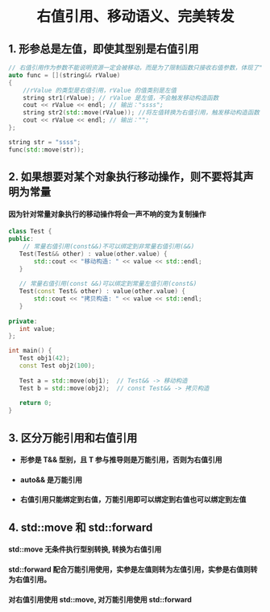 <h1 align='center'>  右值引用、移动语义、完美转发 </h1>



## 1. 形参总是左值，即使其型别是右值引用

```c++
// 右值引用作为参数不能说明资源一定会被移动，而是为了限制函数只接收右值参数，体现了"这个函数可能会消耗/移走传入的对象"这一含义。
auto func = [](string&& rValue)
{
    //rValue 的类型是右值引用，rValue 的值类别是左值
  	string str1(rValue); // rValue 是左值，不会触发移动构造函数
  	cout << rValue << endl; // 输出："ssss";
  	string str2(std::move(rValue)); //将左值转换为右值引用，触发移动构造函数
  	cout << rValue << endl; // 输出："";
};

string str = "ssss";
func(std::move(str));
```



## 2. 如果想要对某个对象执行移动操作，则不要将其声明为常量

 ####                 因为针对常量对象执行的移动操作将会一声不响的变为复制操作

```c++
class Test {
public:
    // 常量右值引用(const&&)不可以绑定到非常量右值引用(&&)
   Test(Test&& other) : value(other.value) {
       std::cout << "移动构造: " << value << std::endl;
   }
   
   // 常量右值引用(const &&)可以绑定到常量左值引用(const&)
   Test(const Test& other) : value(other.value) {
       std::cout << "拷贝构造: " << value << std::endl;
   }
   
private:
   int value;
};

int main() {
   Test obj1(42);
   const Test obj2(100);
   
   Test a = std::move(obj1);  // Test&& -> 移动构造 
   Test b = std::move(obj2);  // const Test&& -> 拷贝构造 
   
   return 0;
}
```



## 3. 区分万能引用和右值引用

+ #### 形参是 T&& 型别，且 T 参与推导则是万能引用，否则为右值引用

+ #### auto&& 是万能引用

+ #### 右值引用只能绑定到右值，万能引用即可以绑定到右值也可以绑定到左值



## 4. std::move 和 std::forward

#### 				std::move 无条件执行型别转换, 转换为右值引用

#### 				std::forward 配合万能引用使用，实参是左值则转为左值引用，实参是右值则转为右值引用。

#### 	对右值引用使用 std::move, 对万能引用使用 std::forward

